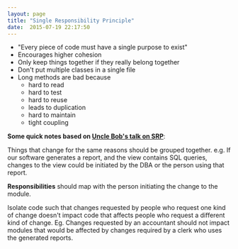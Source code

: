 ```yaml
---
layout: page
title: "Single Responsibility Principle"
date:  2015-07-19 22:17:50
---
```


* "Every piece of code must have a single purpose to exist"
* Encourages higher cohesion
* Only keep things together if they really belong together
* Don't put multiple classes in a single file
* Long methods are bad because
  - hard to read
  - hard to test
  - hard to reuse
  - leads to duplication
  - hard to maintain
  - tight coupling

**Some quick notes based on
[Uncle Bob's talk on SRP](https://vimeo.com/43592685)**:

Things that change for the same reasons
should be grouped together.
e.g. If our software generates a report,
and the view contains SQL queries,
changes to the view could be initiated by
the DBA or the person using that report.

**Responsibilities** should map with
the person initiating the change to the module.

Isolate code such that
changes requested by people
who request one kind of change
doesn't impact code that affects
people who request
a different kind of change.
Eg. Changes requested by an accountant
should not impact modules
that would be affected by
changes required by a clerk
who uses the generated reports.


